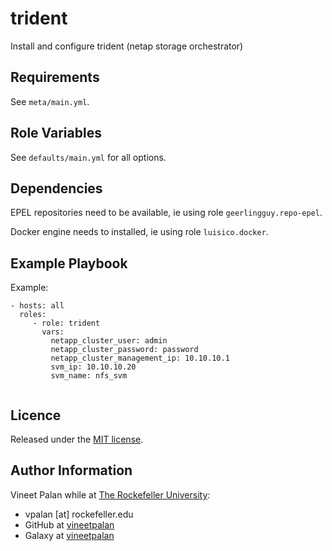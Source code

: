 # trident
                            
Install and configure trident (netap storage orchestrator)

Requirements
------------
See `meta/main.yml`.

Role Variables
--------------
See `defaults/main.yml` for all options.

Dependencies
------------
EPEL repositories need to be available, ie using role `geerlingguy.repo-epel`.

Docker engine needs to installed, ie using role `luisico.docker`.

Example Playbook
----------------
Example:
```
- hosts: all
  roles: 
     - role: trident
       vars:
         netapp_cluster_user: admin
         netapp_cluster_password: password
         netapp_cluster_management_ip: 10.10.10.1
         svm_ip: 10.10.10.20
         svm_name: nfs_svm
  
```

Licence
-------
Released under the [MIT license](https://opensource.org/licenses/MIT).

Author Information
------------------
Vineet Palan while at [The Rockefeller University](https://www.rockefeller.edu):
- vpalan [at] rockefeller.edu
- GitHub at [vineetpalan](https://github.com/vineetpalan)
- Galaxy at [vineetpalan](https://galaxy.ansible.com/vineetpalan)
